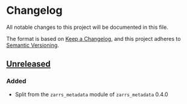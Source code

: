 # Changelog

All notable changes to this project will be documented in this file.

The format is based on [Keep a Changelog](https://keepachangelog.com/en/1.0.0/),
and this project adheres to [Semantic Versioning](https://semver.org/spec/v2.0.0.html).

## [Unreleased]

### Added
- Split from the `zarrs_metadata` module of `zarrs_metadata` 0.4.0

[unreleased]: https://github.com/zarrs/zarrs/compare/zarrs_metadata-v0.1.0...HEAD
